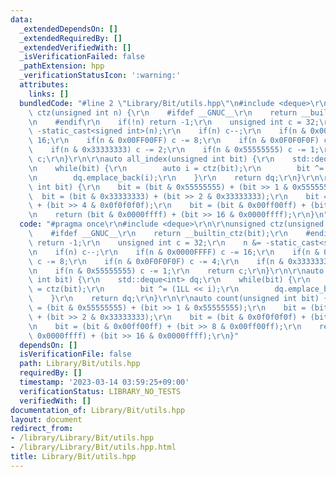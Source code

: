 ```yaml
---
data:
  _extendedDependsOn: []
  _extendedRequiredBy: []
  _extendedVerifiedWith: []
  _isVerificationFailed: false
  _pathExtension: hpp
  _verificationStatusIcon: ':warning:'
  attributes:
    links: []
  bundledCode: "#line 2 \"Library/Bit/utils.hpp\"\n#include <deque>\r\n\r\nunsigned\
    \ ctz(unsigned int n) {\r\n    #ifdef __GNUC__\r\n    return __builtin_ctz(bit);\r\
    \n    #endif\r\n    if(!n) return -1;\r\n    unsigned int c = 32;\r\n    n &=\
    \ -static_cast<signed int>(n);\r\n    if(n) c--;\r\n    if(n & 0x0000FFFF) c -=\
    \ 16;\r\n    if(n & 0x00FF00FF) c -= 8;\r\n    if(n & 0x0F0F0F0F) c -= 4;\r\n\
    \    if(n & 0x33333333) c -= 2;\r\n    if(n & 0x55555555) c -= 1;\r\n    return\
    \ c;\r\n}\r\n\r\nauto all_index(unsigned int bit) {\r\n    std::deque<int> dq;\r\
    \n    while(bit) {\r\n        auto i = ctz(bit);\r\n        bit ^= (1LL << i);\r\
    \n        dq.emplace_back(i);\r\n    }\r\n    return dq;\r\n}\r\n\r\nauto count(unsigned\
    \ int bit) {\r\n    bit = (bit & 0x55555555) + (bit >> 1 & 0x55555555);\r\n  \
    \  bit = (bit & 0x33333333) + (bit >> 2 & 0x33333333);\r\n    bit = (bit & 0x0f0f0f0f)\
    \ + (bit >> 4 & 0x0f0f0f0f);\r\n    bit = (bit & 0x00ff00ff) + (bit >> 8 & 0x00ff00ff);\r\
    \n    return (bit & 0x0000ffff) + (bit >> 16 & 0x0000ffff);\r\n}\n"
  code: "#pragma once\r\n#include <deque>\r\n\r\nunsigned ctz(unsigned int n) {\r\n\
    \    #ifdef __GNUC__\r\n    return __builtin_ctz(bit);\r\n    #endif\r\n    if(!n)\
    \ return -1;\r\n    unsigned int c = 32;\r\n    n &= -static_cast<signed int>(n);\r\
    \n    if(n) c--;\r\n    if(n & 0x0000FFFF) c -= 16;\r\n    if(n & 0x00FF00FF)\
    \ c -= 8;\r\n    if(n & 0x0F0F0F0F) c -= 4;\r\n    if(n & 0x33333333) c -= 2;\r\
    \n    if(n & 0x55555555) c -= 1;\r\n    return c;\r\n}\r\n\r\nauto all_index(unsigned\
    \ int bit) {\r\n    std::deque<int> dq;\r\n    while(bit) {\r\n        auto i\
    \ = ctz(bit);\r\n        bit ^= (1LL << i);\r\n        dq.emplace_back(i);\r\n\
    \    }\r\n    return dq;\r\n}\r\n\r\nauto count(unsigned int bit) {\r\n    bit\
    \ = (bit & 0x55555555) + (bit >> 1 & 0x55555555);\r\n    bit = (bit & 0x33333333)\
    \ + (bit >> 2 & 0x33333333);\r\n    bit = (bit & 0x0f0f0f0f) + (bit >> 4 & 0x0f0f0f0f);\r\
    \n    bit = (bit & 0x00ff00ff) + (bit >> 8 & 0x00ff00ff);\r\n    return (bit &\
    \ 0x0000ffff) + (bit >> 16 & 0x0000ffff);\r\n}"
  dependsOn: []
  isVerificationFile: false
  path: Library/Bit/utils.hpp
  requiredBy: []
  timestamp: '2023-03-14 03:59:25+09:00'
  verificationStatus: LIBRARY_NO_TESTS
  verifiedWith: []
documentation_of: Library/Bit/utils.hpp
layout: document
redirect_from:
- /library/Library/Bit/utils.hpp
- /library/Library/Bit/utils.hpp.html
title: Library/Bit/utils.hpp
---
```

